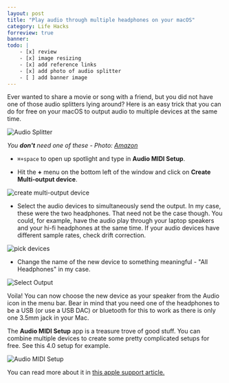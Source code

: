 ```yaml
---
layout: post
title: "Play audio through multiple headphones on your macOS"
category: Life Hacks
forreview: true
banner: 
todo: |
    - [x] review
    - [x] image resizing
    - [x] add reference links
    - [x] add photo of audio splitter
    - [ ] add banner image
---
```


Ever wanted to share a movie or song with a friend, but you did not have one of those audio splitters lying around? Here is an easy trick that you can do for free on your macOS to output audio to multiple devices at the same time. 

![Audio Splitter](http://cdn.madaboutcode.com/i/1-multiple-headphones-mac/audio-splitter.jpg)

*You **don't** need one of these - Photo: [Amazon](https://www.amazon.in/gp/product/B00904WS2K/ref=as_li_tl?ie=UTF8&camp=3638&creative=24630&creativeASIN=B00904WS2K&linkCode=as2&tag=macode-21&linkId=fc49ccc5c1f81bd23d29e5b7c812a444)*

* `⌘+space` to open up spotlight and type in **Audio MIDI Setup**.

* Hit the **+** menu on the bottom left of the window and click on **Create Multi-output device**.

![create multi-output device](http://cdn.madaboutcode.com/i/1-multiple-headphones-mac/step1.jpg)

* Select the audio devices to simultaneously send the output. In my case, these were the two headphones. That need not be the case though. You could, for example, have the audio play through your laptop speakers and your hi-fi headphones at the same time. If your audio devices have different sample rates, check drift correction.

![pick devices](http://cdn.madaboutcode.com/i/1-multiple-headphones-mac/step2.jpg)

* Change the name of the new device to something meaningful - "All Headphones" in my case. 

<img src="http://cdn.madaboutcode.com/i/1-multiple-headphones-mac/5-output-selection.jpg" alt="Select Output" class="small"/>

Voila! You can now choose the new device as your speaker from the Audio icon in the menu bar. Bear in mind that you need one of the headphones to be a USB (or use a USB DAC) or bluetooth for this to work as there is only one 3.5mm jack in your Mac. 

The **Audio MIDI Setup** app is a treasure trove of good stuff. You can combine multiple devices to create some pretty complicated setups for free. See this 4.0 setup for example. 

![Audio MIDI Setup](http://cdn.madaboutcode.com/i/1-multiple-headphones-mac/step3.jpg)

You can read more about it in [this apple support article.](https://support.apple.com/en-in/HT202000)
